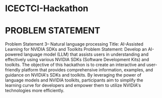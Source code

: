 
# ICECTCI-Hackathon

# PROBLEM STATEMENT

Problem Statement 3– Natural language processing
 Title: AI-Assisted Learning for NVIDIA SDKs and Toolkits
 Problem Statement: Develop an AI-powered language model (LLM) that assists users in
 understanding and effectively using various NVIDIA SDKs (Software Development Kits) and
 toolkits. The objective of this hackathon is to create an interactive and user-friendly platform
 that provides comprehensive information, examples, and guidance on NVIDIA's SDKs and
 toolkits. By leveraging the power of language models and NVIDIA toolkits, participants aim to
 simplify the learning curve for developers and empower them to utilize NVIDIA's technologies
 more efficiently.


